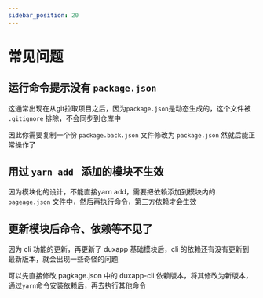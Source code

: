 ```yaml
---
sidebar_position: 20
---
```


# 常见问题

## 运行命令提示没有 `package.json`

这通常出现在从git拉取项目之后，因为`package.json`是动态生成的，这个文件被 `.gitignore` 排除，不会同步到仓库中

因此你需要复制一个份 `package.back.json` 文件修改为 `package.json` 然就后能正常操作了

## 用过 `yarn add ` 添加的模块不生效

因为模块化的设计，不能直接yarn add，需要把依赖添加到模块内的 `pageage.json` 文件中，然后再执行命令，第三方依赖才会生效

## 更新模块后命令、依赖等不见了

因为 cli 功能的更新，再更新了 duxapp 基础模块后，cli 的依赖还有没有更新到最新版本，就会出现一些奇怪的问题

可以先直接修改 pagkage.json 中的 duxapp-cli 依赖版本，将其修改为新版本，通过`yarn`命令安装依赖后，再去执行其他命令